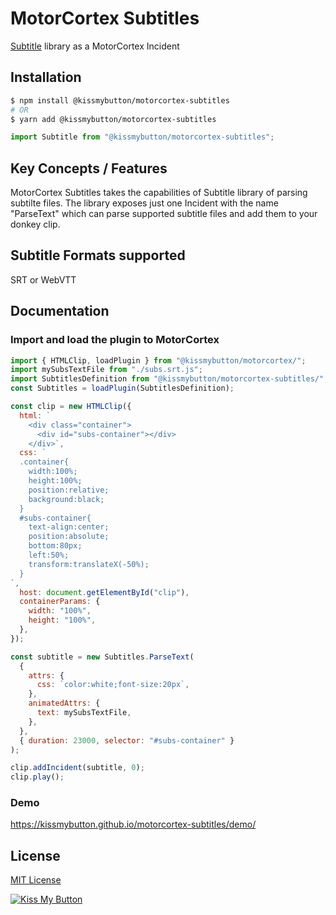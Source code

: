 # MotorCortex Subtitles

[Subtitle](https://www.npmjs.com/package/subtitle) library as a MotorCortex Incident

## Installation
```bash
$ npm install @kissmybutton/motorcortex-subtitles
# OR
$ yarn add @kissmybutton/motorcortex-subtitles
```

```javascript
import Subtitle from "@kissmybutton/motorcortex-subtitles";
```


## Key Concepts / Features
MotorCortex Subtitles takes the capabilities of Subtitle library of parsing subtilte files. 
The library exposes just one Incident with the name "ParseText" which can parse supported subtitle files and add them to your donkey clip.

## Subtitle Formats supported
SRT or WebVTT

## Documentation
### Import and load the plugin to MotorCortex
```javascript
import { HTMLClip, loadPlugin } from "@kissmybutton/motorcortex/";
import mySubsTextFile from "./subs.srt.js";
import SubtitlesDefinition from "@kissmybutton/motorcortex-subtitles/";
const Subtitles = loadPlugin(SubtitlesDefinition);

const clip = new HTMLClip({
  html: `
    <div class="container">
      <div id="subs-container"></div>
    </div>`,
  css: `
  .container{
    width:100%;
    height:100%;
    position:relative;
    background:black;
  }
  #subs-container{
    text-align:center;
    position:absolute;
    bottom:80px;
    left:50%;
    transform:translateX(-50%);
  }
`,
  host: document.getElementById("clip"),
  containerParams: {
    width: "100%",
    height: "100%",
  },
});

const subtitle = new Subtitles.ParseText(
  {
    attrs: {
      css: `color:white;font-size:20px`,
    },
    animatedAttrs: {
      text: mySubsTextFile,
    },
  },
  { duration: 23000, selector: "#subs-container" }
);

clip.addIncident(subtitle, 0);
clip.play();
```

### Demo
https://kissmybutton.github.io/motorcortex-subtitles/demo/


## License
[MIT License](https://opensource.org/licenses/MIT)

  
  
[![Kiss My Button](https://presskit.kissmybutton.gr/logos/kissmybutton-logo-small.png)](https://kissmybutton.gr)
